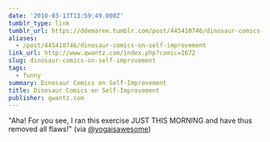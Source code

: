 ```yaml
---
date: '2010-03-13T13:59:49.000Z'
tumblr_type: link
tumblr_url: https://ddemaree.tumblr.com/post/445410746/dinosaur-comics-on-self-improvement
aliases:
  - /post/445410746/dinosaur-comics-on-self-improvement
link_url: http://www.qwantz.com/index.php?comic=1672
slug: dinosaur-comics-on-self-improvement
tags:
  - funny
summary: Dinosaur Comics on Self-Improvement
title: Dinosaur Comics on Self-Improvement
publisher: qwantz.com
---
```


"Aha! For you see, I ran this exercise JUST THIS MORNING and have thus removed all flaws!" (via [@yogaisawesome](http://twitter.com/yogaisawesome))